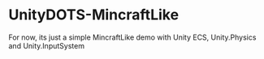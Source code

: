 # UnityDOTS-MincraftLike
For now, its just a simple MincraftLike demo with Unity ECS, Unity.Physics and Unity.InputSystem
